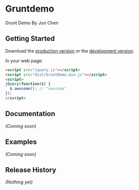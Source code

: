 # Gruntdemo

Grunt Demo By Jun Chen

## Getting Started
Download the [production version][min] or the [development version][max].

[min]: https://raw.github.com/answer1991/GruntDemo/master/dist/GruntDemo.min.js
[max]: https://raw.github.com/answer1991/GruntDemo/master/dist/GruntDemo.js

In your web page:

```html
<script src="jquery.js"></script>
<script src="dist/GruntDemo.min.js"></script>
<script>
jQuery(function($) {
  $.awesome(); // "awesome"
});
</script>
```

## Documentation
_(Coming soon)_

## Examples
_(Coming soon)_

## Release History
_(Nothing yet)_
